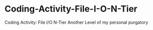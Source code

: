 # Coding-Activity-File-I-O-N-Tier
Coding Activity: File I/O N-Tier    Another Level of my personal purgatory
